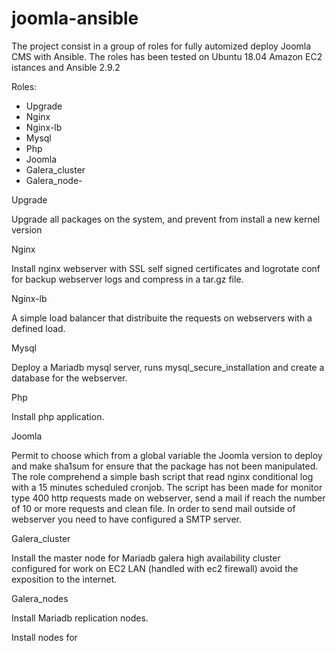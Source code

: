 # joomla-ansible

The project consist in a group of roles for fully automized deploy Joomla CMS with Ansible. The roles has been tested on Ubuntu 18.04 Amazon EC2 istances and Ansible 2.9.2


Roles:
- Upgrade
- Nginx
- Nginx-lb
- Mysql
- Php
- Joomla
- Galera_cluster
- Galera_node-


Upgrade

Upgrade all packages on the system, and prevent from install a new kernel version


Nginx

Install nginx webserver with SSL self signed certificates and logrotate conf for backup webserver logs and compress in a tar.gz file.


Nginx-lb

A simple load balancer that distribuite the requests on webservers with a defined load.


Mysql

Deploy a Mariadb mysql server, runs mysql_secure_installation and create a database for the webserver.


Php

Install php application.


Joomla

Permit to choose which from a global variable the Joomla version to deploy and make sha1sum for ensure that the package has not been manipulated. The role comprehend a simple bash script that read nginx conditional log with a 15 minutes scheduled cronjob. The script has been made for monitor type 400 http requests made on webserver, send a mail if reach the number of 10 or more requests and clean file. In order to send mail outside of webserver you need to have configured a SMTP server. 



Galera_cluster

Install the master node for Mariadb galera high availability cluster configured for work on EC2 LAN (handled with ec2 firewall) avoid the exposition to the internet.


Galera_nodes

Install Mariadb replication nodes.

Install nodes for 

